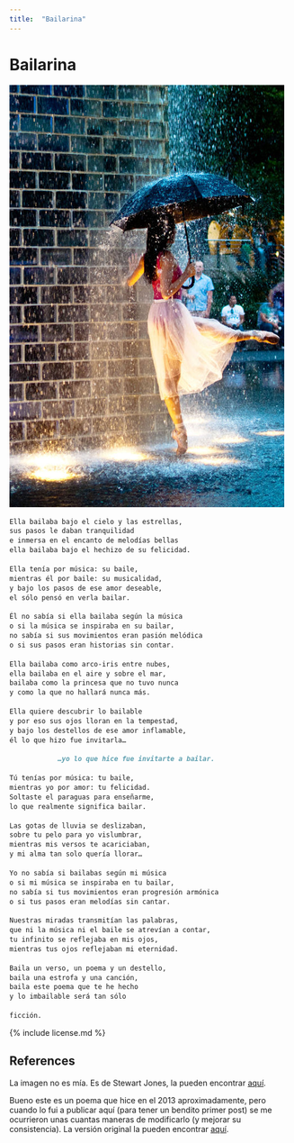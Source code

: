 ```yaml
---
title:  "Bailarina"
---
```


# Bailarina

![Ballerina](/images/ballerina.jpg)

```markdown
Ella bailaba bajo el cielo y las estrellas,
sus pasos le daban tranquilidad
e inmersa en el encanto de melodías bellas
ella bailaba bajo el hechizo de su felicidad.

Ella tenía por música: su baile,
mientras él por baile: su musicalidad,
y bajo los pasos de ese amor deseable,
el sólo pensó en verla bailar.

Él no sabía si ella bailaba según la música
o si la música se inspiraba en su bailar,
no sabía si sus movimientos eran pasión melódica
o si sus pasos eran historias sin contar.

Ella bailaba como arco-iris entre nubes,
ella bailaba en el aire y sobre el mar,
bailaba como la princesa que no tuvo nunca
y como la que no hallará nunca más.

Ella quiere descubrir lo bailable
y por eso sus ojos lloran en la tempestad,
y bajo los destellos de ese amor inflamable,
él lo que hizo fue invitarla…

            …yo lo que hice fue invitarte a bailar.

Tú tenías por música: tu baile,
mientras yo por amor: tu felicidad.
Soltaste el paraguas para enseñarme,
lo que realmente significa bailar.

Las gotas de lluvia se deslizaban,
sobre tu pelo para yo vislumbrar,
mientras mis versos te acariciaban,
y mi alma tan solo quería llorar…

Yo no sabía si bailabas según mi música
o si mi música se inspiraba en tu bailar,
no sabía si tus movimientos eran progresión armónica
o si tus pasos eran melodías sin cantar.

Nuestras miradas transmitían las palabras,
que ni la música ni el baile se atrevían a contar,
tu infinito se reflejaba en mis ojos,
mientras tus ojos reflejaban mi eternidad.

Baila un verso, un poema y un destello,
baila una estrofa y una canción,
baila este poema que te he hecho
y lo imbailable será tan sólo

ficción.
```

{% include license.md %}

## References

La imagen no es mía. Es de Stewart Jones, la pueden  encontrar [aquí](https://500px.com/photo/4885082/prima-ballerina-by-stewart-jones).<br/>

Bueno este es un poema que hice en el 2013 aproximadamente, pero cuando lo fui a publicar aquí (para tener un bendito primer post) se me ocurrieron unas cuantas maneras de modificarlo (y mejorar su consistencia). La versión original la pueden encontrar [aquí](http://yogimgurt.deviantart.com/art/Ella-bailaba-374000649).